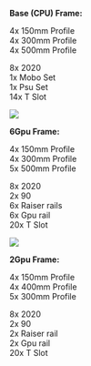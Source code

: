 <p><b>Base (CPU) Frame:</b></p>

<p>4x 150mm Profile<br>
4x 300mm Profile<br>
4x 500mm Profile<br></p>

<p>8x 2020<br>
1x Mobo Set<br>
1x Psu Set<br>
14x T Slot<br></p>

<p><img src="https://user-images.githubusercontent.com/54800529/147291721-1c2021c3-6f74-4604-979c-e02bdade9ae1.JPG"><br></p>

<p><b>6Gpu Frame:</b></p>

<p>4x 150mm Profile<br>
4x 300mm Profile<br>
5x 500mm Profile<br></p>

<p>8x 2020<br>
2x 90<br>
6x Raiser rails<br>
6x Gpu rail<br>
20x T Slot<br></p>

<p><img src="https://user-images.githubusercontent.com/54800529/147291774-c3dfc765-714d-4be7-abc7-0eb9d35a18b6.JPG"><br></p>


<p><b>2Gpu Frame:</b></p>

<p>4x 150mm Profile<br>
4x 400mm Profile<br>
5x 300mm Profile<br></p>

<p>8x 2020<br>
2x 90<br>
2x Raiser rail<br>
2x Gpu rail<br>
20x T Slot<br></p>

